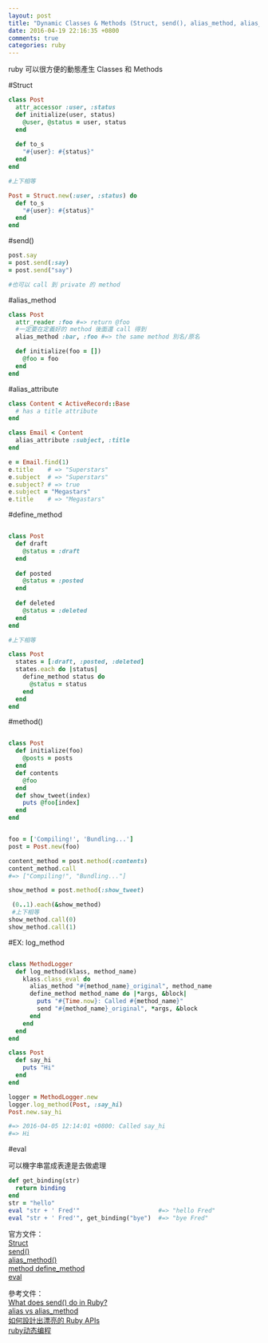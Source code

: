 ```yaml
---
layout: post
title: "Dynamic Classes & Methods (Struct, send(), alias_method, alias_attribute, define_method eval)"
date: 2016-04-19 22:16:35 +0800
comments: true
categories: ruby
--- 
```

ruby 可以很方便的動態產生 Classes 和 Methods

<!-- more -->

#Struct

```ruby
class Post
  attr_accessor :user, :status
  def initialize(user, status)
    @user, @status = user, status
  end 
  
  def to_s
    "#{user}: #{status}"
  end
end

#上下相等

Post = Struct.new(:user, :status) do 
  def to_s
    "#{user}: #{status}"
  end
end
```

#send()

```ruby
post.say
= post.send(:say)
= post.send("say")

#也可以 call 到 private 的 method
```
#alias_method

```ruby
class Post
  attr_reader :foo #=> return @foo
  #一定要在定義好的 method 後面還 call 得到
  alias_method :bar, :foo #=> the same method 別名/原名

  def initialize(foo = [])
    @foo = foo
  end
end
```

#alias_attribute

```ruby
class Content < ActiveRecord::Base
  # has a title attribute
end

class Email < Content
  alias_attribute :subject, :title
end

e = Email.find(1)
e.title    # => "Superstars"
e.subject  # => "Superstars"
e.subject? # => true
e.subject = "Megastars"
e.title    # => "Megastars"
```

#define_method

```ruby

class Post
  def draft
    @status = :draft
  end
  
  def posted
    @status = :posted
  end
  
  def deleted
    @status = :deleted
  end
end

#上下相等

class Post
  states = [:draft, :posted, :deleted]
  states.each do |status|
    define_method status do
      @status = status
    end
  end 
end
```

#method()

```ruby

class Post
  def initialize(foo)
    @posts = posts
  end
  def contents
    @foo
  end
  def show_tweet(index)
    puts @foo[index]
  end 
end
```

```ruby

foo = ['Compiling!', 'Bundling...']
post = Post.new(foo)

content_method = post.method(:contents)
content_method.call
#=> ["Compiling!", "Bundling..."]

show_method = post.method(:show_tweet)

￼(0..1).each(&show_method)
￼#上下相等
show_method.call(0)
show_method.call(1)
```

#EX: log_method

```ruby

class MethodLogger
  def log_method(klass, method_name)
    klass.class_eval do
      alias_method "#{method_name}_original", method_name
      define_method method_name do |*args, &block|
        puts "#{Time.now}: Called #{method_name}"
        send "#{method_name}_original", *args, &block
      end
    end
  end
end

class Post
  def say_hi
    puts "Hi"
  end
end

logger = MethodLogger.new
logger.log_method(Post, :say_hi)
Post.new.say_hi

#=> 2016-04-05 12:14:01 +0800: Called say_hi
#=> Hi
```

#eval

可以機字串當成表達是去做處理

```ruby
def get_binding(str)
  return binding
end
str = "hello"
eval "str + ' Fred'"                      #=> "hello Fred"
eval "str + ' Fred'", get_binding("bye")  #=> "bye Fred"
```

官方文件：  
[Struct](http://ruby-doc.org/core-2.2.0/Struct.html)  
[send()](http://apidock.com/ruby/Object/__send__)  
[alias_method()](http://apidock.com/ruby/Module/alias_method)  
[method define_method](http://apidock.com/ruby/Module/define_method)   
[eval](http://apidock.com/ruby/Kernel/eval) 


參考文件：  
[What does send() do in Ruby?](http://stackoverflow.com/questions/3337285/what-does-send-do-in-ruby)  
[alias vs alias_method](https://gist.github.com/plusor/6104625)    
[如何設計出漂亮的 Ruby APIs](https://ihower.tw/blog/archives/4797)   
[ruby动态编程](http://rainlife.iteye.com/blog/375531)